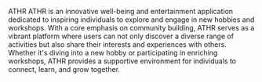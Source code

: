 ATHR
ATHR is an innovative well-being and entertainment application dedicated to inspiring individuals to explore and engage in new hobbies and workshops. With a core emphasis on community building, ATHR serves as a vibrant platform where users can not only discover a diverse range of activities but also share their interests and experiences with others. Whether it's diving into a new hobby or participating in enriching workshops, ATHR provides a supportive environment for individuals to connect, learn, and grow together.
